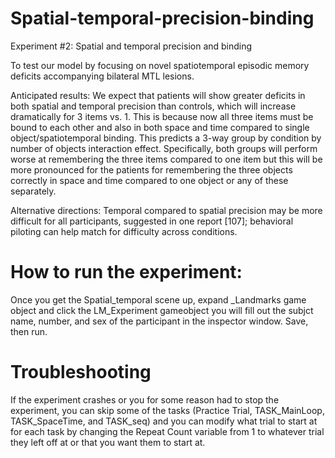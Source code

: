 # Spatial-temporal-precision-binding
 Experiment #2: Spatial and temporal precision and binding
 
 To test our model by focusing on novel spatiotemporal episodic memory deficits accompanying bilateral MTL lesions.

Anticipated results:
    We expect that patients will show greater deficits in both spatial and temporal precision than controls, which will increase dramatically for 3 items vs. 1. This is because now all three items must be bound to each other and also in both space and time compared to single object/spatiotemporal binding.  This predicts a 3-way group by condition by number of objects interaction effect.  Specifically, both groups will perform worse at remembering the three items compared to one item but this will be more pronounced for the patients for remembering the three objects correctly in space and time compared to one object or any of these separately.

Alternative directions:
    Temporal compared to spatial precision may be more difficult for all participants, suggested in one report [107]; behavioral piloting can help match for difficulty across conditions.

# How to run the experiment:
Once you get the Spatial_temporal scene up, expand _Landmarks game object and click the LM_Experiment gameobject you will fill out the subjct name, number, and sex of the participant in the inspector window.
Save, then run.

# Troubleshooting
If the experiment crashes or you for some reason had to stop the experiment, you can skip some of the tasks (Practice Trial, TASK_MainLoop, TASK_SpaceTime, and TASK_seq) and you can modify what trial to start at for each task by changing the Repeat Count variable from 1 to whatever trial they left off at or that you want them to start at.
